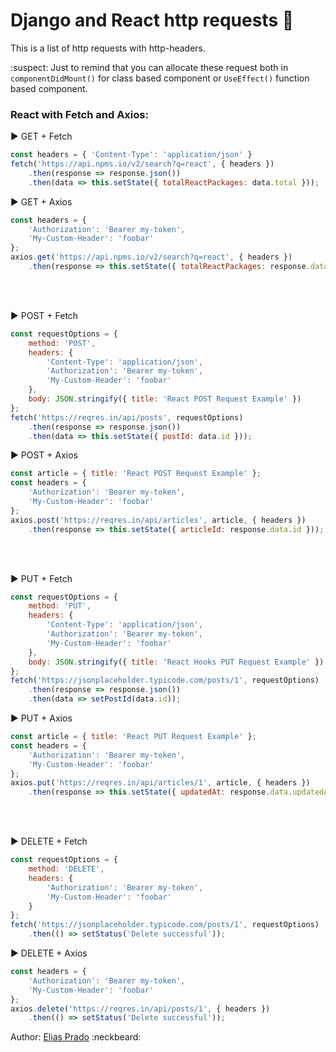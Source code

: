 # Django and React http requests :rocket:

This is a list of http requests with http-headers.

:suspect: Just to remind that you can allocate these request both in `componentDidMount()` for class based component or `UseEffect()` function based component. 
### React with Fetch and Axios:

:arrow_forward: GET + Fetch
```javascript
const headers = { 'Content-Type': 'application/json' }
fetch('https://api.npms.io/v2/search?q=react', { headers })
    .then(response => response.json())
    .then(data => this.setState({ totalReactPackages: data.total }));
```

:arrow_forward: GET + Axios
```javascript
const headers = {
    'Authorization': 'Bearer my-token',
    'My-Custom-Header': 'foobar'
};
axios.get('https://api.npms.io/v2/search?q=react', { headers })
    .then(response => this.setState({ totalReactPackages: response.data.total }));
```
\
&nbsp;

:arrow_forward: POST + Fetch
```javascript
const requestOptions = {
    method: 'POST',
    headers: { 
        'Content-Type': 'application/json',
        'Authorization': 'Bearer my-token',
        'My-Custom-Header': 'foobar'
    },
    body: JSON.stringify({ title: 'React POST Request Example' })
};
fetch('https://reqres.in/api/posts', requestOptions)
    .then(response => response.json())
    .then(data => this.setState({ postId: data.id }));
```

:arrow_forward: POST + Axios
```javascript
const article = { title: 'React POST Request Example' };
const headers = { 
    'Authorization': 'Bearer my-token',
    'My-Custom-Header': 'foobar'
};
axios.post('https://reqres.in/api/articles', article, { headers })
    .then(response => this.setState({ articleId: response.data.id }));
```
\
&nbsp;

:arrow_forward: PUT + Fetch
```javascript
const requestOptions = {
    method: 'PUT',
    headers: { 
        'Content-Type': 'application/json',
        'Authorization': 'Bearer my-token',
        'My-Custom-Header': 'foobar'
    },
    body: JSON.stringify({ title: 'React Hooks PUT Request Example' })
};
fetch('https://jsonplaceholder.typicode.com/posts/1', requestOptions)
    .then(response => response.json())
    .then(data => setPostId(data.id));
```

:arrow_forward: PUT + Axios
```javascript
const article = { title: 'React PUT Request Example' };
const headers = { 
    'Authorization': 'Bearer my-token',
    'My-Custom-Header': 'foobar'
};
axios.put('https://reqres.in/api/articles/1', article, { headers })
    .then(response => this.setState({ updatedAt: response.data.updatedAt }));
```
\
&nbsp;

:arrow_forward: DELETE + Fetch
```javascript
const requestOptions = {
    method: 'DELETE',
    headers: { 
        'Authorization': 'Bearer my-token',
        'My-Custom-Header': 'foobar'
    }
};
fetch('https://jsonplaceholder.typicode.com/posts/1', requestOptions)
    .then(() => setStatus('Delete successful'));
```

:arrow_forward: DELETE + Axios
```javascript
const headers = { 
    'Authorization': 'Bearer my-token',
    'My-Custom-Header': 'foobar'
};
axios.delete('https://reqres.in/api/posts/1', { headers })
    .then(() => setStatus('Delete successful'));
```

Author: [Elias Prado](https://github.com/EliasOPrado) :neckbeard:
